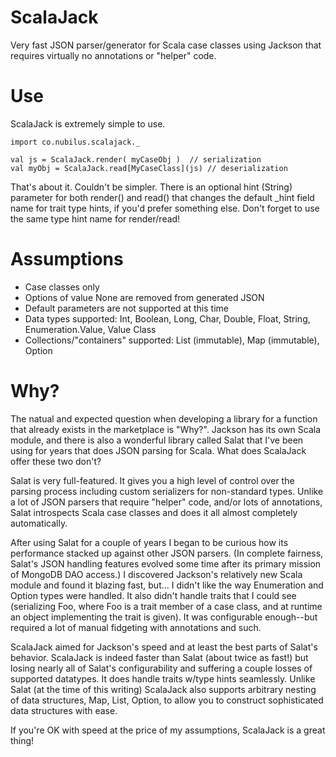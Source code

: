 # ScalaJack

Very fast JSON parser/generator for Scala case classes using Jackson that requires virtually no annotations
or "helper" code.

# Use

ScalaJack is extremely simple to use.

	import co.nubilus.scalajack._

	val js = ScalaJack.render( myCaseObj )  // serialization
	val myObj = ScalaJack.read[MyCaseClass](js) // deserialization

That's about it.  Couldn't be simpler.  There is an optional hint (String) parameter for both render() and read()
that changes the default \_hint field name for trait type hints, if you'd prefer something else.  Don't forget
to use the same type hint name for render/read!

# Assumptions

- Case classes only
- Options of value None are removed from generated JSON
- Default parameters are not supported at this time
- Data types supported: Int, Boolean, Long, Char, Double, Float, String, Enumeration.Value, Value Class
- Collections/"containers" supported: List (immutable), Map (immutable), Option

# Why?

The natual and expected question when developing a library for a function that already exists in the marketplace 
is "Why?".  Jackson has its own Scala module, and there is also a wonderful library called Salat that I've been 
using for years that does JSON parsing for Scala.  What does ScalaJack offer these two don't?

Salat is very full-featured.  It gives you a high level of control over the parsing process including
custom serializers for non-standard types.  Unlike a lot of JSON parsers that require "helper" code, and/or lots
of annotations, Salat introspects Scala case classes and does it all almost completely automatically.

After using Salat for a couple of years I began to be curious how its performance stacked up against other JSON 
parsers.  (In complete fairness, Salat's JSON handling features evolved some time after its primary mission of 
MongoDB DAO access.)  I discovered Jackson's relatively new Scala module and found it blazing fast, but...  I 
didn't like the way Enumeration and Option types were handled.  It also didn't handle traits that I could see 
(serializing Foo, where Foo is a trait member of a case class, and at runtime an object implementing the trait 
is given).  It was configurable enough--but required a lot of manual fidgeting with annotations and such.  

ScalaJack aimed for Jackson's speed and at least the best parts of Salat's behavior.  ScalaJack is indeed faster
than Salat (about twice as fast!) but losing nearly all of Salat's configurability and suffering a couple losses of 
supported datatypes.  It does handle traits w/type hints seamlessly.  Unlike Salat (at the time of this writing)
ScalaJack also supports arbitrary nesting of data structures, Map, List, Option, to allow you to construct
sophisticated data structures with ease.

If you're OK with speed at the price of my assumptions, ScalaJack is a great thing!
